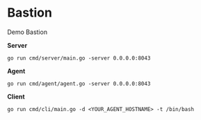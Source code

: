 # Bastion

Demo Bastion

**Server**

```shell
go run cmd/server/main.go -server 0.0.0.0:8043
```

**Agent**

```shell
go run cmd/agent/agent.go -server 0.0.0.0:8043
```

**Client**

```shell
go run cmd/cli/main.go -d <YOUR_AGENT_HOSTNAME> -t /bin/bash
```